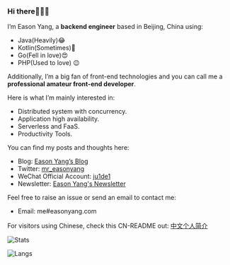 ### Hi there👏👏👏
I’m Eason Yang, a **backend engineer** based in Beijing, China using:
- Java(Heavily)😂
- Kotlin(Sometimes)🤔
- Go(Fell in love)😍
- PHP(Used to love) 😉

Additionally, I’m a big fan of front-end technologies and you can call me a **professional amateur front-end developer**.

Here is what I’m mainly interested in:
- Distributed system with concurrency.
- Application high availability.
- Serverless and FaaS.
- Productivity Tools.

You can find my posts and thoughts here:
- Blog: [Eason Yang’s Blog](https://easonyang.com)
- Twitter: [mr_easonyang](https://twitter.com/mr_easonyang)
- WeChat Official Account: [ju1de1](https://gmiimg.com/5febe9b1bd572e22c56bfbc1d3bfd1e9.bmp)
- Newsletter: [Eason Yang's Newsletter](https://letter.easonyang.com)

Feel free to raise an issue or send an email to contact me:
- Email: me#easonyang.com

For visitors using Chinese, check this CN-README out: [中文个人简介](https://easonyang.com/about/)

![Stats](https://easonyang.com/coding/stats)

![Langs](https://easonyang.com/coding/langs)
